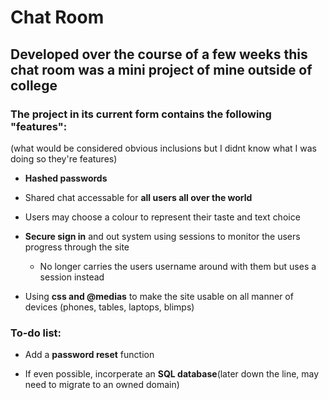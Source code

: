 # <h1>Chat Room</h1>
<h2>Developed over the course of a few weeks this chat room was a
mini project of mine outside of college</h2>

<h3>The project in its current form contains the following "features":</h3>
(what would be considered obvious inclusions but I didnt know what I was doing so they're features)<br>

  - <b>Hashed passwords</b>
  
  - Shared chat accessable for <b>all users all over the world</b>
  
  - Users may choose a colour to represent their taste and text choice
  
  - <b>Secure sign in</b> and out system using sessions to monitor the users progress through the site
      - No longer carries the users username around with them but uses a session instead 
    
  - Using <b>css and @medias</b> to make the site usable on all manner of devices (phones, tables, laptops, blimps)
  
<h3>To-do list:</h3>

  - Add a <b>password reset</b> function
  
  - If even possible, incorperate an <b>SQL database</b>(later down the line, may need to migrate to an owned domain)
  
